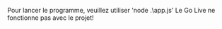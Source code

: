 Pour lancer le programme, veuillez utiliser 'node .\app.js'
Le Go Live ne fonctionne pas avec le projet!
